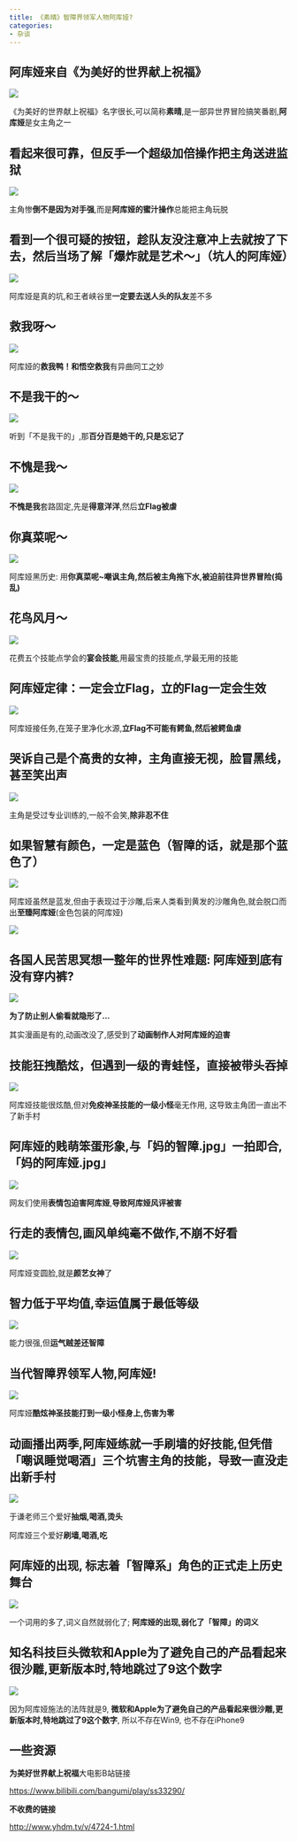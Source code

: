 ```yaml
---
title: 《素晴》智障界领军人物阿库娅?
categories:
- 杂谈
---
```



## 阿库娅来自《为美好的世界献上祝福》

![](https://v2fy.com/asset/kr006akuya/840152EA-3069-4427-8BB7-C443AEAF00CE.png)


《为美好的世界献上祝福》名字很长,可以简称**素晴**,是一部异世界冒险搞笑番剧,**阿库娅**是女主角之一

## 看起来很可靠，但反手一个超级加倍操作把主角送进监狱


![](https://v2fy.com/asset/kr006akuya/CBDDD7A3-8233-41DC-9EA1-3CB28AE62177.png)


主角惨**倒不是因为对手强**,而是**阿库娅的蜜汁操作**总能把主角玩脱

## 看到一个很可疑的按钮，趁队友没注意冲上去就按了下去，然后当场了解「爆炸就是艺术～」（坑人的阿库娅）


![](https://v2fy.com/asset/kr006akuya/EC83A02E-237D-4037-A520-1F3AC7760359.png)

阿库娅是真的坑,和王者峡谷里**一定要去送人头的队友**差不多

## 救我呀～   
 
![](https://v2fy.com/asset/kr006akuya/15E712F4-2CF2-4D00-85C8-16C5611C301B.png)

阿库娅的**救我鸭！**和**悟空救我**有异曲同工之妙


## 不是我干的～

![](https://v2fy.com/asset/kr006akuya/C572FF5A-D17B-4EF4-853C-BE373E035801.png)

听到「不是我干的」,那**百分百是她干的,只是忘记了**


## 不愧是我～
 
![](https://v2fy.com/asset/kr006akuya/1DAC70B3-45D8-421E-9616-3E082E49BECE.png)


**不愧是我**套路固定,先是**得意洋洋**,然后**立Flag被虐**

##  你真菜呢～ 

![](https://v2fy.com/asset/kr006akuya/BD45D876-A724-4FDF-91B5-46A3CE8BF13F.png)

阿库娅黑历史: 用**你真菜呢~**嘲讽主角,然后**被主角拖下水,被迫前往异世界冒险(捣乱)**

## 花鸟风月～

![](https://v2fy.com/asset/kr006akuya/44D9EA35-B519-4138-8335-1A7BFF585134.png)

花费五个技能点学会的**宴会技能**,用最宝贵的技能点,学最无用的技能

## 阿库娅定律：一定会立Flag，立的Flag一定会生效


![](https://v2fy.com/asset/kr006akuya/23AD8A45-DAE4-440C-A41E-E15658FB8DB4.png)

阿库娅接任务,在笼子里净化水源,**立Flag不可能有鳄鱼,然后被鳄鱼虐**


## 哭诉自己是个高贵的女神，主角直接无视，脸冒黑线，甚至笑出声


![](https://v2fy.com/asset/kr006akuya/8EA47F5E-276F-48B9-970E-8A22CD974F5A.png)

主角是受过专业训练的,一般不会笑,**除非忍不住**


## 如果智慧有颜色，一定是蓝色（智障的话，就是那个蓝色了）


![](https://v2fy.com/asset/kr006akuya/3D840D2F-EB28-4D68-88A7-C887D7A84E44.png)

阿库娅虽然是蓝发,但由于表现过于沙雕,后来人类看到黄发的沙雕角色,就会脱口而出**至臻阿库娅**(金色包装的阿库娅)


![](https://v2fy.com/asset/kr006akuya/F8DCF056-C74A-4658-B516-A9DC0816E931.png)




## 各国人民苦思冥想一整年的世界性难题: 阿库娅到底有没有穿内裤? 


![](https://v2fy.com/asset/kr006akuya/7FE86509-958A-4687-BF64-67534A80E635.png)


**为了防止别人偷看就隐形了...** 

其实漫画是有的,动画改没了,感受到了**动画制作人对阿库娅的迫害**


## 技能狂拽酷炫，但遇到一级的青蛙怪，直接被带头吞掉


![](https://v2fy.com/asset/kr006akuya/7A0A4F5A-7F5B-418E-8BF3-1816DFE09DD5.png)


阿库娅技能很炫酷,但对**免疫神圣技能的一级小怪**毫无作用, 这导致主角团一直出不了新手村


## 阿库娅的贱萌笨蛋形象,与「妈的智障.jpg」一拍即合,「妈的阿库娅.jpg」


![](https://v2fy.com/asset/kr006akuya/E6B1CA82-2BA8-4D85-9271-00EF3DE56CB7.png)

网友们使用**表情包迫害阿库娅**,**导致阿库娅风评被害**


## 行走的表情包,画风单纯毫不做作,不崩不好看


![](https://v2fy.com/asset/kr006akuya/326456B0-7ABF-4933-A6DC-6311BEE132FC.png)

阿库娅变圆脸,就是**颜艺女神**了


## 智力低于平均值,幸运值属于最低等级


![](https://v2fy.com/asset/kr006akuya/38938431-F213-4CC8-8BD7-CEB3D3B1263F.png)


能力很强,但**运气贼差还智障**


## 当代智障界领军人物,阿库娅!


![](https://v2fy.com/asset/kr006akuya/370EDB37-1408-4061-91E9-C58E897FCF89.png)


阿库娅**酷炫神圣技能打到一级小怪身上,伤害为零**


## 动画播出两季,阿库娅练就一手刷墙的好技能,但凭借「嘲讽睡觉喝酒」三个坑害主角的技能，导致一直没走出新手村


![](https://v2fy.com/asset/kr006akuya/2744C7AA-1034-4557-BFF1-85BE4BAC0799.png)

于谦老师三个爱好**抽烟,喝酒,烫头**

阿库娅三个爱好**刷墙,喝酒,吃**


## 阿库娅的出现, 标志着「智障系」角色的正式走上历史舞台

![](https://v2fy.com/asset/kr006akuya/CAD026E1-5B09-4991-A534-936DFBFA793B.png)

一个词用的多了,词义自然就弱化了; **阿库娅的出现,弱化了「智障」的词义**

## 知名科技巨头微软和Apple为了避免自己的产品看起来很沙雕,更新版本时,特地跳过了9这个数字


![](https://v2fy.com/asset/kr006akuya/063F3B0D-D814-45AB-AD1C-FE6D417C7ED4.png)

因为阿库娅施法的法阵就是9, **微软和Apple为了避免自己的产品看起来很沙雕,更新版本时,特地跳过了9这个数字**, 所以不存在Win9, 也不存在iPhone9

## 一些资源

**为美好世界献上祝福**大电影B站链接

https://www.bilibili.com/bangumi/play/ss33290/


**不收费的链接**

http://www.yhdm.tv/v/4724-1.html



